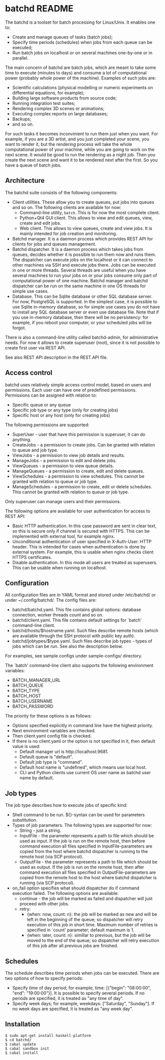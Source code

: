 batchd README
=============

The batchd is a toolset for batch processing for Linux/Unix. It enables one to:

* Create and manage queues of tasks (batch jobs);
* Specify time periods (schedules) when jobs from each queue can be executed;
* Run batch jobs on localhost or on several machines one-by-one or in parallel.

The main concern of batchd are batch jobs, which are meant to take some time to
execute (minutes to days) and consume a lot of computational power (probably
whole power of the machine). Examples of such jobs are:

* Scientific calculations (physical modelling or numeric experiments on
  differential equations, for example);
* Building large software products from source code;
* Running integration test suites;
* Rendering complex 3D scenes or animations;
* Executing complex reports on large databases;
* Backups;
* and so on.

For such tasks it becomes inconvinient to run them just when you want. For
example, if you are a 3D artist, and you just completed your scene, you want to
render it, but the rendering process will take the whole computational power of
your machine, while you are going to work on the next scene. It would be good
to run the rendering as a night job. Then you create the next scene and want it
to be rendered next after the first. So you have a queue of batch jobs.

Architecture
------------
The batchd suite consists of the following components:

* Client utilities. These allow you to create queues, put jobs into queues and
  so on. The following clients are available for now:
  * Command-line utility, `batch`. This is for now the most complete client.
  * Python+Qt4 GUI client. This allows to view and edit queues, view, create
    and edit jobs.
  * Web client. This allows to view queues, create and view jobs. It is mainly
    intended for job creation and monitoring.
* Batchd manager. It is a daemon process which provides REST API for clients
  for jobs and queues management.
* Batchd dispatcher. It is a daemon process which takes jobs from queues,
  decides whether it is possible to run them now and runs them. The dispatcher
  can execute jobs on the localhost or it can connect to other machines via SSH
  and execute jobs there. Jobs can be executed in one or more threads. Several
  threads are useful when you have several machines to run your jobs on or your
  jobs consume only part of computational power of one machine.
  Batchd manager and batchd dispatcher can be run on the same machine in one OS
  threads for simple use cases.
* Database. This can be Sqlite database or other SQL database server. For now,
  PostgreSQL is supported. In the simplest case, it is possible to use Sqlite
  in-memory database, so for simple use cases you do not have to install any
  SQL database server or even use database file. Note that if you use in-memory
  database, then there will be no persistency: for example, if you reboot your
  computer, or your scheduled jobs will be forgot.

There is also a command-line utility called batchd-admin, for administrative needs.
For now it allows to create superuser (root), since it is not possible to create
first user via REST API.

See also REST API description in the REST.API file.

Access control
--------------
batchd uses relatively simple access control model, based on users and permissions.
Each user can have one of predefined permissions. Permissions can be assigned with relation to:

  * Specific queue or any queue
  * Specific job type or any type (only for creating jobs)
  * Specific host or any host (only for creating jobs)

The following permissions are supported:

  * SuperUser - user that have this permission is superuser, it can do anything.
  * CreateJobs - a permission to create jobs. Can be granted with relation to
    queue and job type.
  * ViewJobs - a permission to view job details and results.
  * ManageJobs - a permission to edit and delete jobs.
  * ViewQueues - a permission to view queue details.
  * ManageQueues - a permission to create, edit and delete queues.
  * ViewSchedules - a permission to view schedules. This cannot be granted with
    relation to queue or job type.
  * ManageSchedules - a permission to create, edit or delete schedules. This
    cannot be granted with relation to queue or job type.

Only superuser can manage users and their permissions.

The following options are available for user authentication for access to REST API:

* Basic HTTP authentication. In this case password are sent in clear text, so
  this is secure only if channel is secured with HTTPS. This can be implemented
  with external tool, for example nginx.
* Unconditional authentication of user specified in X-Auth-User: HTTP header.
  This is intended for cases when authentication is done by external system.
  For example, this is usable when nginx checks client HTTPS certificates.
* Disable authentication. In this mode all users are treated as superusers.
  This can be usable when running on localhost.

Configuration
-------------
All configuration files are in YAML format and stored under /etc/batchd/ or
under ~/.config/batchd/. The config files are:

* batchd/batchd.yaml. This file contains global options: database connection,
  worker threads count and so on.
* batchd/client.yaml. This file contains default settings for `batch'
  command-line client.
* batchd/hosts/$hostname.yaml. Such files describe remote hosts (which are
  available through the SSH protocol with public key auth).
* batchd/jobtypes/$type.yaml. Such files describe job types - types of jobs
  which can be run. See also the description below.

For examples, see sample configs under sample-configs/ directory.

The `batch' command-line client also supports the following environment
variables:

* BATCH_MANAGER_URL
* BATCH_QUEUE
* BATCH_TYPE
* BATCH_HOST
* BATCH_USERNAME
* BATCH_PASSWORD

The priority for these options is as follows:
* Options specified explicitly in command line have the highest priority.
* Next environment variables are checked.
* Then client.yaml config file is checked.
* If there is no client.yaml or the option is not specified in it, then default
  value is used:
  * Default manager url is http://localhost:9681.
  * Default queue is "default".
  * Default job type is "command".
  * Default host name is "undefined", which means use local host.
  * CLI and Python clients use current OS user name as batchd user name by default.

Job types
---------
The job type describes how to execute jobs of specific kind:

* Shell command to be run. ${}-syntax can be used for parameters substitution.
* Types of job parameters. The following types are supported for now:
  * String - just a string.
  * InputFile - the parameter represents a path to file which should be used as
    input. If the job is run on the remote host, then before command execution
    all files specified in InputFile-parameters are copied from the host where
    batchd dispatcher is running to the remote host (via SCP protocol).
  * OutputFile - the parameter represents a path to file which should be used
    as output. If the job is run on the remote host, then after command
    execution all files specified in OutputFile-parameters are copied from the
    remote host to the host where batchd dispatcher is running (via SCP protocol).
* on_fail option specifies what should dispatcher do if command execution
  failed. The following options are available:
  * continue - the job will be marked as failed and dispatcher will just
    proceed with other jobs.
  * retry:
    * {when: now, count: n}: the job will be marked as new and will be left in
      the beginning of the queue; so dispatcher will retry execution of this
      job in short time. Maximum number of retries is specified in `count'
      parameter; default maximum is 1.
    * {when: later, count: n}: simillar to previous, but the job will be moved
      to the end of the queue; so dispatcher will retry execution of this job
      after all previous jobs are finished.

Schedules
---------
The schedule describes time periods when jobs can be executed. There are two
options of how to specify periods:

* Specify time of day period; for example, time: [{"begin": "08:00:00", "end":
  "19:00:00"}]. It is possible to specify several periods. If no periods are
  specified, it is treated as "any time of day".
* Specify week days; for example, weekdays: ["Saturday", "Sunday"]. If no week
  days are specified, it is treated as "any week day".

Installation
------------

    $ sudo apt-get install haskell-platform
    $ cd batchd/
    $ cabal update
    $ cabal sandbox init
    $ cabal install

